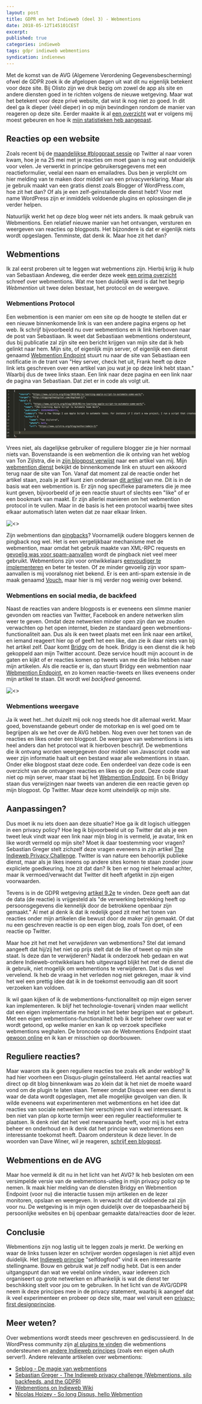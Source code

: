```yaml
---
layout: post
title: GDPR en het Indieweb (deel 3) - Webmentions
date: 2018-05-12T145101CEST
excerpt:
published: true
categories: indieweb
tags: gdpr indieweb webmentions
syndication: indienews
---
```


Met de komst van de AVG (Algemene Verordening Gegevensbescherming) ofwel de GDPR zoek ik de afgelopen dagen uit wat dit nu eigenlijk betekent voor deze site. Bij Olisto zijn we druk bezig om zowel de app als site en andere diensten goed in te richten volgens de nieuwe wetgeving. Maar wat het betekent voor deze privé website, dat wist ik nog niet zo goed. In dit deel ga ik dieper (véél dieper) in op mijn bevindingen rondom de manier van reageren op deze site. Eerder maakte ik al [een overzicht](/GDPR-en-het-Indieweb/) wat er volgens mij moest gebeuren en hoe ik [mijn statistieken heb aangepast](/GDPR-en-het-Indieweb-deel-2/). 

## Reacties op een website

Zoals recent bij de [maandelijkse #blogpraat sessie](http://www.blogpraat.com/blogpraat/blogpraat-7-mei-2018-de-privacywet-avg-en-je-blog) op Twitter al naar voren kwam, hoe je na 25 mei met je reacties om moet gaan is nog wat onduidelijk voor velen. Je verwerkt in principe gebruikersgegevens met een reactieformulier, veelal een naam en emailadres. Dus ben je verplicht om hier melding van te maken door middel van een privacyverklaring. Maar als je gebruik maakt van een gratis dienst zoals Blogger of WordPress.com, hoe zit het dan? Of als je een zelf-geïnstalleerde dienst hebt? Voor met name WordPress zijn er inmiddels voldoende plugins en oplossingen die je verder helpen. 

Natuurlijk werkt het op deze blog weer nét iets anders. Ik maak gebruik van Webmentions. Een relatief nieuwe manier van het ontvangen, versturen en weergeven van reacties op blogposts. Het bijzondere is dat er eigenlijk niets wordt opgeslagen. Tenminste, dat denk ik. Maar hoe zit het dan? 

## Webmentions

Ik zal eerst proberen uit te leggen wat webmentions zijn. Hierbij krijg ik hulp van Sebastiaan Andeweg, die eerder deze week [een prima overzicht](https://seblog.nl/2018/05/09/5/de-magie-van-webmentions) schreef over webmentions. Wat me toen duidelijk werd is dat het begrip _Webmention_ uit twee delen bestaat, het protocol en de weergave.

### Webmentions Protocol
Een webmention is een manier om een site op de hoogte te stellen dat er een nieuwe binnenkomende link is van een andere pagina ergens op het web. Ik schrijf bijvoorbeeld nu over webmentions en ik link hierboven naar de post van Sebastiaan. Ik weet dat Sebastiaan webmentions ondersteunt, dus bij publicatie zal zijn site een bericht krijgen van mijn site dat ik heb gelinkt naar hem. Mijn site, of eigenlijk mijn server, of eigenlijk een dienst genaamd [Webmention Endpoint](https://webmention.herokuapp.com/) stuurt nu naar de site van Sebastiaan een notificatie in de trant van "Hey server, check het uit, Frank heeft op deze link iets geschreven over een artikel van jou wat je op deze link hebt staan." Waarbij dus de twee links staan. Een link naar deze pagina en een link naar de pagina van Sebastiaan. Dat ziet er in code als volgt uit.

![](/images/webmention-src.png)

Vrees niet, als dagelijkse gebruiker of reguliere blogger zie je hier normaal niets van. Bovenstaande is een webmention die ik ontving van het weblog van Ton Zijlstra, die in [zijn blogpost verwijst](https://www.zylstra.org/blog/2018/05/re-learning-apple-script-to-automate-some-work/) naar een artikel van mij. 
Mijn [webmention dienst](https://webmention.herokuapp.com/) bekijkt de binnenkomende link en stuurt een akkoord terug naar de site van Ton. 
Vanaf dat moment zal de reactie onder het artikel staan, zoals je zelf kunt zien onderaan [dit artikel](/dogfood-2/) van me.
Dit is in de basis wat een webmention is. Er zijn nog specifieke parameters die je mee kunt geven, bijvoorbeeld of je een reactie stuurt of slechts een "like" of er een bookmark van maakt. Er zijn allerlei manieren om het webmention protocol in te vullen. Maar in de basis is het een protocol waarbij twee sites elkaar automatisch laten weten dat ze naar elkaar linken. 

![<>](https://media1.giphy.com/media/yODVOeMxWBwBO/giphy.gif?cid=e1bb72ff5af6eda76938354e415414c3)

Zijn webmentions dan [pingbacks](https://en.wikipedia.org/wiki/Pingback)? Voornamelijk oudere bloggers kennen de pingback nog wel. Het is een vergelijkbaar mechanisme met de webmention, maar omdat het gebruik maakte van XML-RPC requests en [gevoelig was voor spam-aanvallen](https://wptavern.com/is-w3c-replicating-the-wordpress-pingback-system) wordt de pingback niet veel meer gebruikt. Webmentions zijn voor ontwikkelaars [eenvoudiger te implementeren](https://indieweb.org/Webmention-faq#Why_webmention_instead_of_pingback) en beter te testen. Of ze minder gevoelig zijn voor spam-aanvallen is mij vooralsnog niet bekend. Er is een anti-spam extensie in de maak genaamd [Vouch](https://indieweb.org/Vouch), maar hier is mij verder nog weinig over bekend. 

### Webmentions en social media, de backfeed
Naast de reacties van andere blogposts is er eveneens een slimme manier gevonden om reacties van Twitter, Facebook en andere netwerken slim weer te geven. Omdat deze netwerken minder open zijn dan we zouden verwachten op het open internet, bieden ze standaard geen webmentions-functionaliteit aan. Dus als ik een tweet plaats met een link naar een artikel, en iemand reageert hier op of geeft het een like, dan zie ik daar niets van bij het artikel zelf. Daar komt [Bridgy](https://brid.gy/) om de hoek. Bridgy is een dienst die ik heb gekoppeld aan mijn Twitter account. Deze service houdt mijn account in de gaten en kijkt of er reacties komen op tweets van me die links hebben naar mijn artikelen. Als die reactie er is, dan stuurt Bridgy een webmention naar [Webmention Endpoint](https://webmention.herokuapp.com/), en zo komen reactie-tweets en likes eveneens onder mijn artikel te staan. Dit wordt wel _backfeed_ genoemd. 

![<>](https://media1.giphy.com/media/iAYupOdWXQy5a4nVGk/giphy.gif?cid=e1bb72ff5af6f0024d675572516ff93c)


### Webmentions weergave

Ja ik weet het...het duizelt mij ook nog steeds hoe dit allemaal werkt. Maar goed, bovenstaande gebeurt onder de motorkap en is wel goed om te begrijpen als we het over de AVG hebben. Nog even over het tonen van de reacties en likes onder een blogpost. De weergave van webmentions is iets heel anders dan het protocol wat ik hierboven beschrijf. De webmentions die ik ontvang worden weergegeven door middel van Javascript code wat weer zijn informatie haalt uit een bestand waar alle webmentions in staan. Onder elke blogpost staat deze code. Een onderdeel van deze code is een overzicht van de ontvangen reacties en likes op de post. Deze code staat niet op mijn server, maar staat bij het [Webmention Endpoint](https://webmention.herokuapp.com/). En bij Bridgy staan dus verwijzingen naar tweets van anderen die een reactie geven op mijn blogpost. Op Twitter. Maar deze komt uiteindelijk op mijn site. 

## Aanpassingen?
Dus moet ik nu iets doen aan deze situatie? Hoe ga ik dit logisch uitleggen in een privacy policy? Hoe leg ik bijvoorbeeld uit op Twitter dat als je een tweet leuk vindt waar een link naar mijn blog in is vermeld, je avatar, link en like wordt vermeld op mijn site? Moet ik daar toestemming voor vragen? Sebastian Greger stelt zichzelf deze vragen eveneens in zijn artikel [The Indieweb Privacy Challenge](https://sebastiangreger.net/2018/05/indieweb-privacy-challenge-webmentions-backfeeds-gdpr/). Twitter is van nature een behoorlijk publieke dienst, maar als je likes ineens op andere sites komen te staan zonder jouw expliciete goedkeuring, hoe zit dat dan? Ik ben er nog niet helemaal achter, maar ik vermoed/verwacht dat Twitter dit heeft afgetikt in zijn eigen voorwaarden. 

Tevens is in de GDPR wetgeving [artikel 9.2e](http://www.privacy-regulation.eu/nl/artikel-9-verwerking-van-bijzondere-categorieen-van-persoonsgegevens-EU-AVG.htm) te vinden. Deze geeft aan dat de data (de reactie) is vrijgesteld als "de verwerking betrekking heeft op persoonsgegevens die kennelijk door de betrokkene openbaar zijn gemaakt."
Al met al denk ik dat ik redelijk goed zit met het tonen van reacties onder mijn artikelen die bewust door de maker zijn gemaakt. Of dat nu een geschreven reactie is op een eigen blog, zoals Ton doet, of een reactie op Twitter. 

Maar hoe zit het met het *verwijderen* van webmentions? Stel dat iemand aangeeft dat hij/zij het niet op prijs stelt dat de like of tweet op mijn site staat. Is deze dan te verwijderen? Nadat ik onderzoek heb gedaan en wat andere Indieweb-ontwikkelaars heb uitgevraagd blijkt het met de dienst die ik gebruik, niet mogelijk om webmentions te verwijderen. Dat is dus wel vervelend. Ik heb de vraag in het verleden nog niet gekregen, maar ik vind het wel een prettig idee dat ik in de toekomst eenvoudig aan dit soort verzoeken kan voldoen. 

Ik wil gaan kijken of ik de webmentions-functionaliteit op mijn eigen server kan implementeren. Ik blijf het technologie-tovenarij vinden maar wellicht dat een eigen implementatie me helpt in het beter begrijpen wat er gebeurt. Met een eigen webmentions-functionaliteit heb ik beter beheer over wat er wordt getoond, op welke manier en kan ik op verzoek specifieke webmentions weghalen. De broncode van de Webmentions Endpoint staat [gewoon online](https://github.com/voxpelli/webpage-webmentions) en ik kan er misschien op doorbouwen. 

## Reguliere reacties?

Maar waarom sta ik geen reguliere reacties toe zoals elk ander weblog? Ik had hier voorheen een Disqus-plugin geïnstalleerd. Het aantal reacties wat direct op dit blog binnenkwam was zo klein dat ik het niet de moeite waard vond om de plugin te laten staan. Temeer omdat Disqus weer een dienst is waar de data wordt opgeslagen, met alle mogelijke gevolgen van dien. Ik wilde eveneens wat experimenteren met webmentions en het idee dat reacties van sociale netwerken hier verschijnen vind ik wel interessant. 
Ik ben niet van plan op korte termijn weer een regulier reactieformulier te plaatsen. Ik denk niet dat het veel meerwaarde heeft, voor mij is het extra beheer en onderhoud en ik denk dat het principe van webmentions een interessante toekomst heeft. Daarom ondersteun ik deze liever. In de woorden van Dave Winer, wil je reageren, [schrijf een blogpost](http://scripting.com/2014/10/07/20YearsOfBlogging.html#aITOCF).

## Webmentions en de AVG

Maar hoe vermeld ik dit nu in het licht van het AVG? Ik heb besloten om een versimpelde versie van de webmentions-uitleg in mijn privacy policy op te nemen. Ik maak hier melding van de diensten Bridgy en Webmention Endpoint (voor nu) die interactie tussen mijn artikelen en de lezer monitoren, opslaan en weergeven. In verwacht dat dit voldoende zal zijn voor nu. De wetgeving is in mijn ogen duidelijk over de toepasbaarheid bij persoonlijke websites en bij openbaar gemaakte data/reacties door de lezer. 

## Conclusie

Webmentions zijn nog lastig uit te leggen zoals je merkt. De werking en waar de links tussen lezer en schrijver worden opgeslagen is niet altijd  even duidelijk. Het [Indieweb principe](https://indieweb.org/different) "selfdogfood" vind ik een interessante stellingname. Bouw en gebruik wat je zelf nodig hebt. Dat is een ander uitgangspunt dan wat we veelal online vinden, waar iedereen zich organiseert op grote netwerken en afhankelijk is wat de dienst ter beschikking stelt voor jou om te gebruiken. 
In het licht van de AVG/GDPR neem ik deze principes mee in de privacy statement, waarbij ik aangeef dat ik veel experimenteer en probeer op deze site, maar wel vanuit een [privacy-first designprincipe](https://en.wikipedia.org/wiki/Privacy_by_design). 

## Meer weten?

Over webmentions wordt steeds meer geschreven en gediscussieerd. In de WordPress community zijn [al plugins te vinden](https://wordpress.org/plugins/indieweb/) die webmentions ondersteunen en [andere Indieweb principes](https://indieweb.org/WordPress/Plugins) (zoals een eigen oAuth server!). Andere relevante artikelen over webmentions:

* [Seblog - De magie van webmentions](https://seblog.nl/2018/05/09/5/de-magie-van-webmentions)
* [Sebastian Greger - The Indieweb privacy challenge (Webmentions, silo backfeeds, and the GDPR)](https://sebastiangreger.net/2018/05/indieweb-privacy-challenge-webmentions-backfeeds-gdpr/)
* [Webmentions on Indieweb Wiki](https://indieweb.org/Webmention)
* [Nicolas Hoizey - So long Disqus, hello Webmention](https://nicolas-hoizey.com/2017/07/so-long-disqus-hello-webmentions.html)